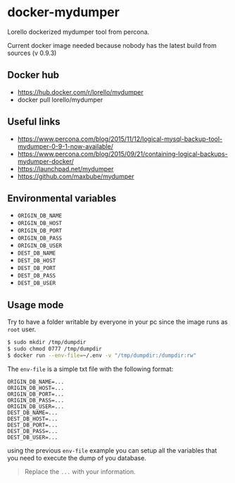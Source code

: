 # docker-mydumper

Lorello dockerized mydumper tool from percona.

Current docker image needed because nobody has the latest build from sources (v 0.9.3)

## Docker hub

* https://hub.docker.com/r/lorello/mydumper
* docker pull lorello/mydumper

## Useful links

* https://www.percona.com/blog/2015/11/12/logical-mysql-backup-tool-mydumper-0-9-1-now-available/
* https://www.percona.com/blog/2015/09/21/containing-logical-backups-mydumper-docker/
* https://launchpad.net/mydumper
* https://github.com/maxbube/mydumper

## Environmental variables

* `ORIGIN_DB_NAME`
* `ORIGIN_DB_HOST`
* `ORIGIN_DB_PORT`
* `ORIGIN_DB_PASS`
* `ORIGIN_DB_USER`
* `DEST_DB_NAME`
* `DEST_DB_HOST`
* `DEST_DB_PORT`
* `DEST_DB_PASS`
* `DEST_DB_USER`

## Usage mode

Try to have a folder writable by everyone in your pc since the image runs as `root` user.
```bash
$ sudo mkdir /tmp/dumpdir
$ sudo chmod 0777 /tmp/dumpdir
$ docker run --env-file=~/.env -v "/tmp/dumpdir:/dumpdir:rw"
```
The `env-file` is a simple txt file with the following format:
```
ORIGIN_DB_NAME=...
ORIGIN_DB_HOST=...
ORIGIN_DB_PORT=...
ORIGIN_DB_PASS=...
ORIGIN_DB_USER=...
DEST_DB_NAME=...
DEST_DB_HOST=...
DEST_DB_PORT=...
DEST_DB_PASS=...
DEST_DB_USER=...
```
using the previous `env-file` example you can setup all the variables that you need to execute the dump of you database.

> Replace the `...` with your information.
